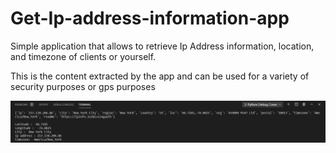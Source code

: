 # Get-Ip-address-information-app

Simple application that allows to retrieve Ip Address information, location, and timezone of clients or yourself.

This is the content extracted by the app and can be used for a variety of security purposes or gps purposes


![IP address app](https://raw.githubusercontent.com/marcelwatson31/Get-Ip-address-information-app/master/output%20with%20vpn.png)
